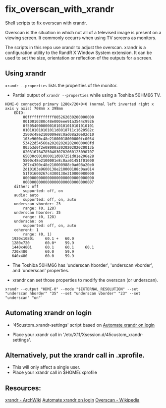 # fix_overscan_with_xrandr

Shell scripts to fix overscan with xrandr.

Overscan is the situation in which not all of a televised image is present on a viewing screen. It commonly occurrs when using TV screens as monitors.

The scripts in this repo use xrandr to adjust the overscan. xrandr is a configuration utility to the RandR X Window System extension. It can be used to set the size, orientation or reflection of the outputs for a screen.

## Using xrandr

`xrandr --properties` lists the properties of the monitor.

- Partial output of `xrandr --properties` while using a Toshiba 50HM66 TV.
```
HDMI-0 connected primary 1280x720+0+0 (normal left inverted right x axis y axis) 708mm x 398mm
	EDID: 
		00ffffffffffff005262030200000000
		0010010380c48e000eee91a3544c9926
		0f505400000001010101010101010101
		010101010101011d8018711c1620582c
		2500c48e2100009e8c0ad08a20e02d10
		103e9600c48e21000018000000fc0054
		53422d54560a202020202020000000fd
		003b3d0f2e08000a202020202020013b
		02031676478504030702060123090707
		65030c001000011d007251d01e206e28
		5500c48e2100001e8c0aa01451f01600
		267c4300c48e210000988c0ad08a20e0
		2d10103e9600138e210000188c0aa014
		51f01600267c4300138e210000980000
		00000000000000000000000000000000
		00000000000000000000000000000007
	dither: off 
		supported: off, on
	audio: auto 
		supported: off, on, auto
	underscan vborder: 23 
		range: (0, 128)
	underscan hborder: 35 
		range: (0, 128)
	underscan: on 
		supported: off, on, auto
	coherent: 1 
		range: (0, 1)
   1920x1080i     60.1 +   60.0  
   1280x720       60.0*    59.9  
   1440x480i      60.1     60.1     60.1  
   720x480        60.0     59.9  
   640x480        60.0     59.9  
```

- The Toshiba 50HM66 has 'underscan hborder', 'underscan vborder', and 'underscan' properties.

- xrandr can set those properties to modify the overscan (or underscan).
```
xrandr --output "HDMI-0" --mode "$EXTERNAL_RESOLUTION" --set "underscan hborder" "35" --set "underscan vborder" "23" --set "underscan" "on"`
```

## Automating xrandr on login

- '45custom_xrandr-settings' script based on [Automate xrandr on login](http://www.thinkwiki.org/wiki/Xorg_RandR_1.2#Now_automate_it_on_login)

- Place your xrandr call in '/etc/X11/Xsession.d/45custom_xrandr-settings'.

## Alternatively, put the xrandr call in .xprofile.

- This will only affect a single user.
- Place your xrandr call in $HOME/.xprofile

## Resources:

[xrandr - ArchWIki](https://wiki.archlinux.org/index.php/xrandr)
[Automate xrandr on login](http://www.thinkwiki.org/wiki/Xorg_RandR_1.2#Now_automate_it_on_login)
[Overscan - Wikipedia](https://en.wikipedia.org/wiki/Overscan)
